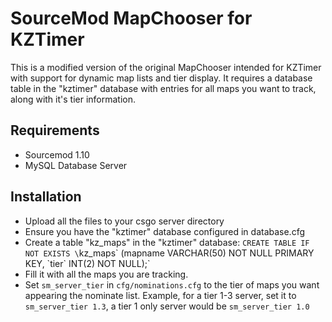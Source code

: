 # SourceMod MapChooser for KZTimer

This is a modified version of the original MapChooser intended for KZTimer with support for dynamic map lists and tier display.
It requires a database table in the "kztimer" database with entries for all maps you want to track, along with it's tier information.

## Requirements

* Sourcemod 1.10
* MySQL Database Server

## Installation

* Upload all the files to your csgo server directory
* Ensure you have the "kztimer" database configured in database.cfg
* Create a table "kz_maps" in the "kztimer" database:
 `CREATE TABLE IF NOT EXISTS \`kz_maps\` (mapname VARCHAR(50) NOT NULL PRIMARY KEY, \`tier\` INT(2) NOT NULL);`
* Fill it with all the maps you are tracking.
* Set `sm_server_tier` in `cfg/nominations.cfg` to the tier of maps you want appearing the nominate list. Example, for a tier 1-3 server, set it to `sm_server_tier 1.3`, a tier 1 only server would be `sm_server_tier 1.0`
